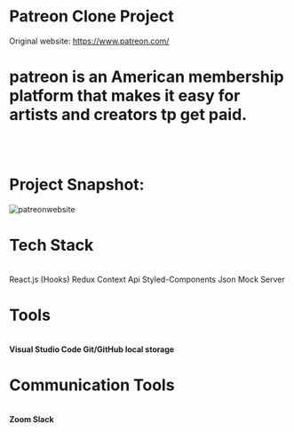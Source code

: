 # Patreon Clone Project

Original website: https://www.patreon.com/ <br/>
# patreon is an American membership platform that makes it easy for artists and creators tp get paid. 
<br/> <br/>

# Project Snapshot:

![patreonwebsite](https://user-images.githubusercontent.com/54496820/163167252-951aae51-dfd3-4ee5-bd59-1959912eba07.PNG)


# Tech Stack
<br/>
React.js (Hooks)
Redux
Context Api
Styled-Components
Json Mock Server
<b/r>

# Tools
<br/>
Visual Studio Code
Git/GitHub
local storage
<br/>

# Communication Tools
<br/>
Zoom
Slack


